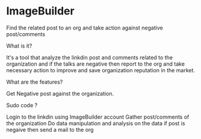 # ImageBuilder
Find the related post to an org and take action against negative post/comments  

What is it?

It's a tool that analyze the linkdin post and comments related to the organization and if the talks are negative then report to the org and take necessary action to improve and save organization reputation in the market.

What are the features?

Get Negative post against the organization.

Sudo code ?

Login to the linkdin using ImageBuilder account
Gather post/comments of the organization
Do data manipulation and analysis on the data
if post is negaive then send a mail to the org
